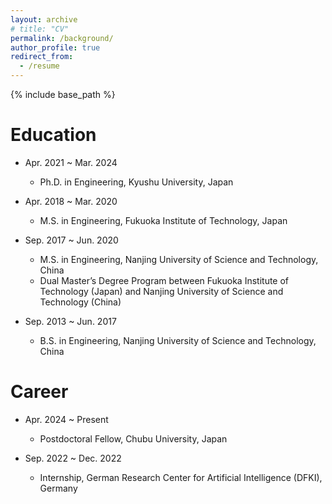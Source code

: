 ```yaml
---
layout: archive
# title: "CV"
permalink: /background/
author_profile: true
redirect_from:
  - /resume
---
```


{% include base_path %}

Education
======
* Apr. 2021 ~ Mar. 2024
  * Ph.D. in Engineering, Kyushu University, Japan

* Apr. 2018 ~ Mar. 2020
  * M.S. in Engineering, Fukuoka Institute of Technology, Japan

* Sep. 2017 ~ Jun. 2020
  * M.S. in Engineering, Nanjing University of Science and Technology, China
  * Dual Master’s Degree Program between Fukuoka Institute of Technology (Japan) and Nanjing University of Science and Technology (China)

* Sep. 2013 ~ Jun. 2017
  * B.S. in Engineering, Nanjing University of Science and Technology, China

Career
======
* Apr. 2024 ~ Present
  * Postdoctoral Fellow, Chubu University, Japan

* Sep. 2022 ~ Dec. 2022
  * Internship, German Research Center for Artificial Intelligence (DFKI), Germany
